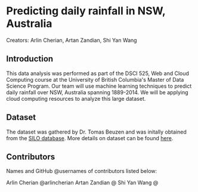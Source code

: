 # Predicting daily rainfall in NSW, Australia

Creators: Arlin Cherian, Artan Zandian, Shi Yan Wang

## Introduction 

This data analysis was performed as part of the DSCI 525, Web and Cloud Computing course at the University of British Columbia's Master of Data Science Program. Our team will use machine learning techniques to predict daily rainfall over NSW, Australia spanning 1889-2014. We will be applying cloud computing resources to analyze this large dataset.

## Dataset

The dataset was gathered by Dr. Tomas Beuzen and was initally obtained from the [SILO database](https://www.longpaddock.qld.gov.au/silo/). More details on dataset can be found [here](https://figshare.com/articles/dataset/Daily_rainfall_over_NSW_Australia/14096681?file=26586554).

## Contributors 

Names and GitHub @usernames of contributors listed below:

Arlin Cherian @arlincherian
Artan Zandian @
Shi Yan Wang @

